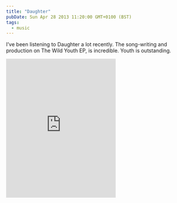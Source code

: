 ```yaml
---
title: "Daughter"
pubDate: Sun Apr 28 2013 11:20:00 GMT+0100 (BST)
tags:
  - music
---
```


<p>I&#x2019;ve been listening to Daughter a lot recently. The song-writing and production on The Wild Youth EP, is incredible. Youth is outstanding.</p>

<iframe src="https://embed.spotify.com/?uri=spotify:album:5VFxl0Fddo5wlShNHeyGCL" width="300" height="380" frameborder="0" allowtransparency="true"></iframe>
